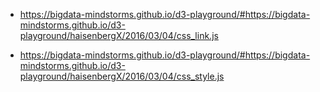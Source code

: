 - https://bigdata-mindstorms.github.io/d3-playground/#https://bigdata-mindstorms.github.io/d3-playground/haisenbergX/2016/03/04/css_link.js


- https://bigdata-mindstorms.github.io/d3-playground/#https://bigdata-mindstorms.github.io/d3-playground/haisenbergX/2016/03/04/css_style.js
